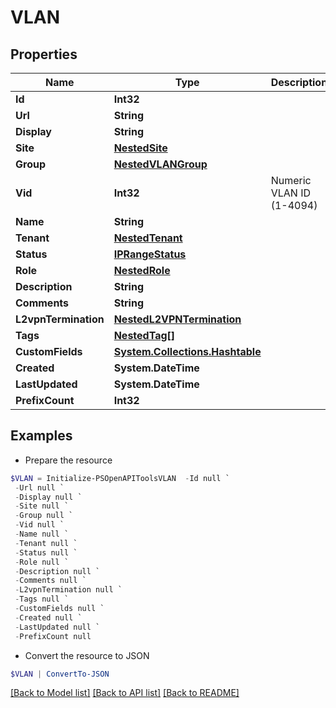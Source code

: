 # VLAN
## Properties

Name | Type | Description | Notes
------------ | ------------- | ------------- | -------------
**Id** | **Int32** |  | [readonly] 
**Url** | **String** |  | [readonly] 
**Display** | **String** |  | [readonly] 
**Site** | [**NestedSite**](NestedSite.md) |  | [optional] 
**Group** | [**NestedVLANGroup**](NestedVLANGroup.md) |  | [optional] 
**Vid** | **Int32** | Numeric VLAN ID (1-4094) | 
**Name** | **String** |  | 
**Tenant** | [**NestedTenant**](NestedTenant.md) |  | [optional] 
**Status** | [**IPRangeStatus**](IPRangeStatus.md) |  | [optional] 
**Role** | [**NestedRole**](NestedRole.md) |  | [optional] 
**Description** | **String** |  | [optional] 
**Comments** | **String** |  | [optional] 
**L2vpnTermination** | [**NestedL2VPNTermination**](NestedL2VPNTermination.md) |  | [readonly] 
**Tags** | [**NestedTag[]**](NestedTag.md) |  | [optional] 
**CustomFields** | [**System.Collections.Hashtable**](AnyType.md) |  | [optional] 
**Created** | **System.DateTime** |  | [readonly] 
**LastUpdated** | **System.DateTime** |  | [readonly] 
**PrefixCount** | **Int32** |  | [readonly] 

## Examples

- Prepare the resource
```powershell
$VLAN = Initialize-PSOpenAPIToolsVLAN  -Id null `
 -Url null `
 -Display null `
 -Site null `
 -Group null `
 -Vid null `
 -Name null `
 -Tenant null `
 -Status null `
 -Role null `
 -Description null `
 -Comments null `
 -L2vpnTermination null `
 -Tags null `
 -CustomFields null `
 -Created null `
 -LastUpdated null `
 -PrefixCount null
```

- Convert the resource to JSON
```powershell
$VLAN | ConvertTo-JSON
```

[[Back to Model list]](../README.md#documentation-for-models) [[Back to API list]](../README.md#documentation-for-api-endpoints) [[Back to README]](../README.md)

